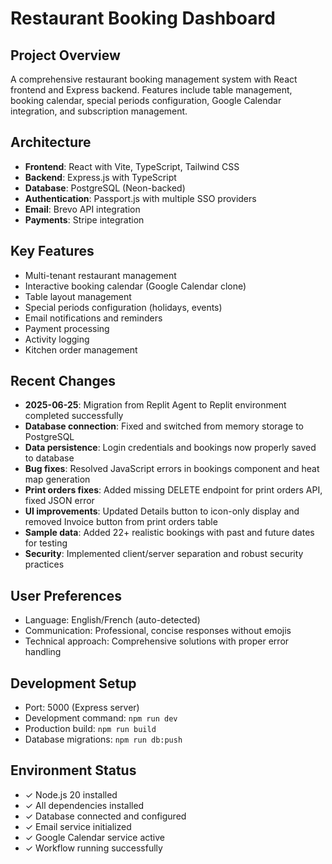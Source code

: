 # Restaurant Booking Dashboard

## Project Overview
A comprehensive restaurant booking management system with React frontend and Express backend. Features include table management, booking calendar, special periods configuration, Google Calendar integration, and subscription management.

## Architecture
- **Frontend**: React with Vite, TypeScript, Tailwind CSS
- **Backend**: Express.js with TypeScript
- **Database**: PostgreSQL (Neon-backed)
- **Authentication**: Passport.js with multiple SSO providers
- **Email**: Brevo API integration
- **Payments**: Stripe integration

## Key Features
- Multi-tenant restaurant management
- Interactive booking calendar (Google Calendar clone)
- Table layout management
- Special periods configuration (holidays, events)
- Email notifications and reminders
- Payment processing
- Activity logging
- Kitchen order management

## Recent Changes
- **2025-06-25**: Migration from Replit Agent to Replit environment completed successfully
- **Database connection**: Fixed and switched from memory storage to PostgreSQL 
- **Data persistence**: Login credentials and bookings now properly saved to database
- **Bug fixes**: Resolved JavaScript errors in bookings component and heat map generation
- **Print orders fixes**: Added missing DELETE endpoint for print orders API, fixed JSON error
- **UI improvements**: Updated Details button to icon-only display and removed Invoice button from print orders table
- **Sample data**: Added 22+ realistic bookings with past and future dates for testing
- **Security**: Implemented client/server separation and robust security practices

## User Preferences
- Language: English/French (auto-detected)
- Communication: Professional, concise responses without emojis
- Technical approach: Comprehensive solutions with proper error handling

## Development Setup
- Port: 5000 (Express server)
- Development command: `npm run dev`
- Production build: `npm run build`
- Database migrations: `npm run db:push`

## Environment Status
- ✓ Node.js 20 installed
- ✓ All dependencies installed
- ✓ Database connected and configured
- ✓ Email service initialized
- ✓ Google Calendar service active
- ✓ Workflow running successfully